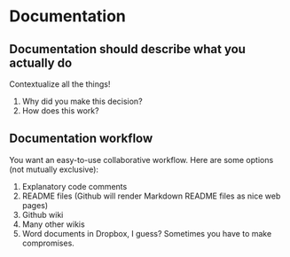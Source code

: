 # Documentation

## Documentation should describe what you actually do

Contextualize all the things!

1.  Why did you make this decision?
2.  How does this work?

## Documentation workflow

You want an easy-to-use collaborative workflow. Here are some options (not mutually exclusive):

1.  Explanatory code comments
2.  README files (Github will render Markdown README files as nice web pages)
3.  Github wiki
4.  Many other wikis
5.  Word documents in Dropbox, I guess? Sometimes you have to make compromises.
